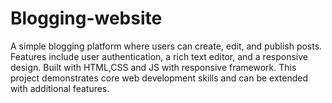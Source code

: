# Blogging-website
A simple blogging platform where users can create, edit, and publish posts. Features include user authentication, a rich text editor, and a responsive design. Built with HTML,CSS and JS with responsive framework. This project demonstrates core web development skills and can be extended with additional features.
